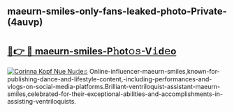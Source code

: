 ## maeurn-smiles-only-fans​-leaked-photo​-Private-(4auvp)


# <h2><a href="https://mediaupload.pro?title=maeurn-smiles&ref=git">🔗👉 🔴 maeurn-smiles-P𝚑ot𝚘𝚜-V𝚒d𝚎o</a></h2>

[![Corinna Kopf Nue Nu𝚍e𝚜](https://i.imgur.com/0qMVB7G.gif)](https://mediaupload.pro?title=maeurn-smiles&ref=git)
Online-influencer-maeurn-smiles,known-for-publishing-dance-and-lifestyle-content,-including-performances-and-vlogs-on-social-media-platforms.Brilliant-ventriloquist-assistant-maeurn-smiles,celebrated-for-their-exceptional-abilities-and-accomplishments-in-assisting-ventriloquists.  